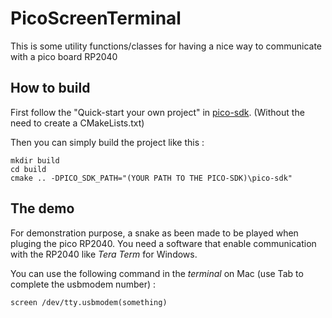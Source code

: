 # PicoScreenTerminal
This is some utility functions/classes for having a nice way to communicate with a pico board RP2040

## How to build
First follow the "Quick-start your own project" in [pico-sdk](https://github.com/raspberrypi/pico-sdk).
(Without the need to create a CMakeLists.txt)

Then you can simply build the project like this :
```
mkdir build
cd build
cmake .. -DPICO_SDK_PATH="(YOUR PATH TO THE PICO-SDK)\pico-sdk"
```

## The demo
For demonstration purpose, a snake as been made to be played when pluging the pico RP2040.
You need a software that enable communication with the RP2040 like *Tera Term* for Windows.

You can use the following command in the *terminal* on Mac (use Tab to complete the usbmodem number) :
```
screen /dev/tty.usbmodem(something)
```
